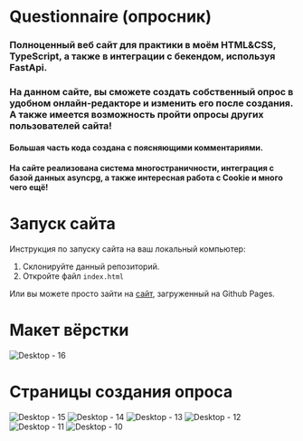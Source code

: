 # Questionnaire (опросник)
### Полноценный веб сайт для практики в моём HTML&CSS, TypeScript, а также в интеграции с бекендом, используя FastApi.
### На данном сайте, вы сможете создать собственный опрос в удобном онлайн-редакторе и изменить его после создания. А также имеется возможность пройти опросы других пользователей сайта!
#### Большая часть кода создана с поясняющими комментариями.
#### На сайте реализована система многостраничности, интеграция с базой данных asyncpg, а также интересная работа с Cookie и много чего ещё!

# Запуск сайта
Инструкция по запуску сайта на ваш локальный компьютер:
   1. Склонируйте данный репозиторий.
   2. Откройте файл ```index.html```
   
Или вы можете просто зайти на [сайт](https://evgeniywis.github.io/Questionnaire/), загруженный на Github Pages.

# Макет вёрстки
![Desktop - 16](https://github.com/EvgeniyWis/Questionnaire/assets/94256853/da60f84d-fae4-424d-bb7b-be711c328e8c)

# Страницы создания опроса
![Desktop - 15](https://github.com/EvgeniyWis/Questionnaire/assets/94256853/aafa03dc-48ce-4ec5-96cd-2ddd0dd6772d)
![Desktop - 14](https://github.com/EvgeniyWis/Questionnaire/assets/94256853/4d53969c-276c-494e-bc01-006b795eef2e)
![Desktop - 13](https://github.com/EvgeniyWis/Questionnaire/assets/94256853/10977898-8ee1-428a-891f-bc17e9767d97)
![Desktop - 12](https://github.com/EvgeniyWis/Questionnaire/assets/94256853/ec3f86b4-1966-4cd8-bcc5-677d46a72851)
![Desktop - 11](https://github.com/EvgeniyWis/Questionnaire/assets/94256853/7c767e74-c5f4-40b2-b34b-303f2fb3e0e0)
![Desktop - 10](https://github.com/EvgeniyWis/Questionnaire/assets/94256853/e07cab1d-a919-4b18-8914-0afcf4f490d6)
